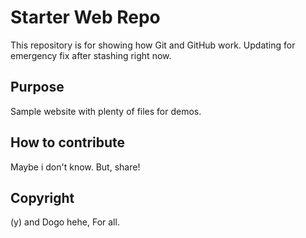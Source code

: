 # Starter Web Repo

This repository is for showing how Git and GitHub work. Updating for emergency fix after stashing right now.

## Purpose

Sample website with plenty of files for demos.


## How to contribute

Maybe i don't know.
But, share!

## Copyright
(y) and Dogo hehe, For all.
